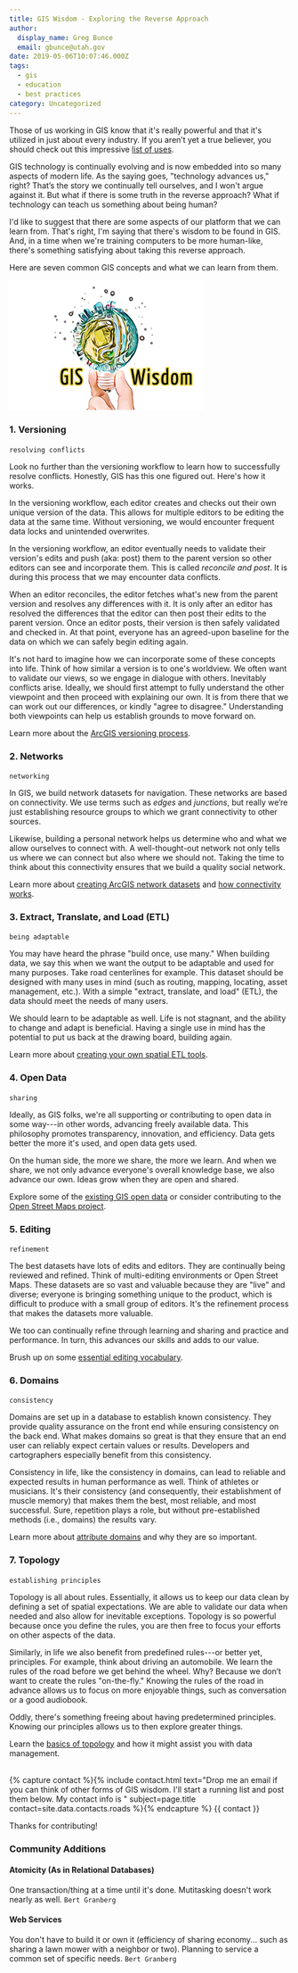```yaml
---
title: GIS Wisdom - Exploring the Reverse Approach
author:
  display_name: Greg Bunce
  email: gbunce@utah.gov
date: 2019-05-06T10:07:46.000Z
tags:
  - gis
  - education
  - best practices
category: Uncategorized
---
```


Those of us working in GIS know that it's really powerful and that it's utilized in just about every industry. If you aren’t yet a true believer, you should check out this impressive [list of uses](https://gisgeography.com/gis-applications-uses/).

GIS technology is continually evolving and is now embedded into so many aspects of modern life. As the saying goes, "technology advances us," right? That’s the story we continually tell ourselves, and I won't argue against it. But what if there is some truth in the reverse approach? What if technology can teach us something about being human?

I'd like to suggest that there are some aspects of our platform that we can learn from. That's right, I'm saying that there's wisdom to be found in GIS. And, in a time when we're training computers to be more human-like, there's something satisfying about taking this reverse approach.

Here are seven common GIS concepts and what we can learn from them.

![GIS Wisdom](../../images/pillar-blog/2019-05-06-gis-wisdom/gis_wisdom.png)

### 1. Versioning



`resolving conflicts`

Look no further than the versioning workflow to learn how to successfully resolve conflicts. Honestly, GIS has this one figured out. Here's how it works.

In the versioning workflow, each editor creates and checks out their own unique version of the data. This allows for multiple editors to be editing the data at the same time. Without versioning, we would encounter frequent data locks and unintended overwrites.

In the versioning workflow, an editor eventually needs to validate their version's edits and push (aka: post) them to the parent version so other editors can see and incorporate them. This is called _reconcile and post_. It is during this process that we may encounter data conflicts.

When an editor reconciles, the editor fetches what's new from the parent version and resolves any differences with it. It is only after an editor has resolved the differences that the editor can then post their edits to the parent version. Once an editor posts, their version is then safely validated and checked in. At that point, everyone has an agreed-upon baseline for the data on which we can safely begin editing again.

It's not hard to imagine how we can incorporate some of these concepts into life. Think of how similar a version is to one's worldview. We often want to validate our views, so we engage in dialogue with others. Inevitably conflicts arise. Ideally, we should first attempt to fully understand the other viewpoint and then proceed with explaining our own. It is from there that we can work out our differences, or kindly "agree to disagree." Understanding both viewpoints can help us establish grounds to move forward on.

Learn more about the [ArcGIS versioning process](https://desktop.arcgis.com/en/arcmap/latest/manage-data/geodatabases/the-version-editing-process.htm).

### 2. Networks



`networking`

In GIS, we build network datasets for navigation. These networks are based on connectivity. We use terms such as _edges_ and _junctions_, but really we’re just establishing resource groups to which we grant connectivity to other sources.

Likewise, building a personal network helps us determine who and what we allow ourselves to connect with. A well-thought-out network not only tells us where we can connect but also where we should not. Taking the time to think about this connectivity ensures that we build a quality social network.

Learn more about [creating ArcGIS network datasets](https://desktop.arcgis.com/en/arcmap/latest/extensions/network-analyst/creating-a-network-dataset.htm) and [how connectivity works](https://desktop.arcgis.com/en/arcmap/latest/extensions/network-analyst/understanding-connectivity.htm).

### 3. Extract, Translate, and Load (ETL)



`being adaptable`

You may have heard the phrase "build once, use many." When building data, we say this when we want the output to be adaptable and used for many purposes. Take road centerlines for example. This dataset should be designed with many uses in mind (such as routing, mapping, locating, asset management, etc.). With a simple "extract, translate, and load" (ETL), the data should meet the needs of many users.

We should learn to be adaptable as well. Life is not stagnant, and the ability to change and adapt is beneficial. Having a single use in mind has the potential to put us back at the drawing board, building again.

Learn more about [creating your own spatial ETL tools](https://desktop.arcgis.com/en/arcmap/10.6/extensions/data-interoperability/spatial-etl-tools.htm).

### 4. Open Data



`sharing`

Ideally, as GIS folks, we're all supporting or contributing to open data in some way---in other words, advancing freely available data. This philosophy promotes transparency, innovation, and efficiency. Data gets better the more it's used, and open data gets used.

On the human side, the more we share, the more we learn. And when we share, we not only advance everyone's overall knowledge base, we also advance our own. Ideas grow when they are open and shared.

Explore some of the [existing GIS open data](http://hub.arcgis.com/pages/open-data) or consider contributing to the [Open Street Maps project](https://www.openstreetmap.org/about).

### 5. Editing



`refinement`

The best datasets have lots of edits and editors. They are continually being reviewed and refined. Think of multi-editing environments or Open Street Maps. These datasets are so vast and valuable because they are "live" and diverse; everyone is bringing something unique to the product, which is difficult to produce with a small group of editors. It's the refinement process that makes the datasets more valuable.

We too can continually refine through learning and sharing and practice and performance. In turn, this advances our skills and adds to our value.

Brush up on some [essential editing vocabulary](https://desktop.arcgis.com/en/arcmap/10.3/manage-data/editing/essential-editing-vocabulary.htm).

### 6. Domains



`consistency`

Domains are set up in a database to establish known consistency. They provide quality assurance on the front end while ensuring consistency on the back end. What makes domains so great is that they ensure that an end user can reliably expect certain values or results. Developers and cartographers especially benefit from this consistency.

Consistency in life, like the consistency in domains, can lead to reliable and expected results in human performance as well. Think of athletes or musicians. It's their consistency (and consequently, their establishment of muscle memory) that makes them the best, most reliable, and most successful. Sure, repetition plays a role, but without pre-established methods (i.e., domains) the results vary.

Learn more about [attribute domains](https://pro.arcgis.com/en/pro-app/help/data/geodatabases/overview/an-overview-of-attribute-domains.htm) and why they are so important.

### 7. Topology



`establishing principles`

Topology is all about rules. Essentially, it allows us to keep our data clean by defining a set of spatial expectations. We are able to validate our data when needed and also allow for inevitable exceptions. Topology is so powerful because once you define the rules, you are then free to focus your efforts on other aspects of the data.

Similarly, in life we also benefit from predefined rules---or better yet, principles. For example, think about driving an automobile. We learn the rules of the road before we get behind the wheel. Why? Because we don’t want to create the rules "on-the-fly." Knowing the rules of the road in advance allows us to focus on more enjoyable things, such as conversation or a good audiobook.

Oddly, there's something freeing about having predetermined principles. Knowing our principles allows us to then explore greater things.

Learn the [basics of topology](https://pro.arcgis.com/en/pro-app/help/data/topologies/topology-basics.htm) and how it might assist you with data management.

<br/>
{% capture contact %}{% include contact.html text="Drop me an email if you can think of other forms of GIS wisdom. I'll start a running list and post them below. My contact info is " subject=page.title contact=site.data.contacts.roads %}{% endcapture %}
{{ contact }}

Thanks for contributing!

### Community Additions

#### Atomicity (As in Relational Databases)

One transaction/thing at a time until it's done. Mutitasking doesn't work nearly as well. `Bert Granberg`

#### Web Services

You don't have to build it or own it (efficiency of sharing economy... such as sharing a lawn mower with a neighbor or two). Planning to service a common set of specific needs. `Bert Granberg`
